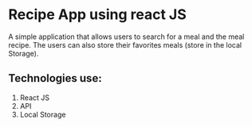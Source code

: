 # Recipe App using react JS

A simple application that allows users to search for a meal and the meal recipe. The users can also store their favorites meals (store in the local Storage).

## Technologies use:
1. React JS
1. API 
1. Local Storage